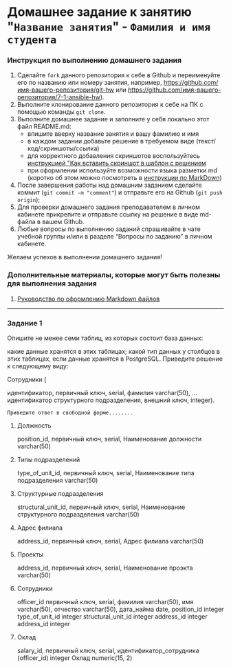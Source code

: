 # Домашнее задание к занятию "`Название занятия`" - `Фамилия и имя студента`


### Инструкция по выполнению домашнего задания

   1. Сделайте `fork` данного репозитория к себе в Github и переименуйте его по названию или номеру занятия, например, https://github.com/имя-вашего-репозитория/git-hw или  https://github.com/имя-вашего-репозитория/7-1-ansible-hw).
   2. Выполните клонирование данного репозитория к себе на ПК с помощью команды `git clone`.
   3. Выполните домашнее задание и заполните у себя локально этот файл README.md:
      - впишите вверху название занятия и вашу фамилию и имя
      - в каждом задании добавьте решение в требуемом виде (текст/код/скриншоты/ссылка)
      - для корректного добавления скриншотов воспользуйтесь [инструкцией "Как вставить скриншот в шаблон с решением](https://github.com/netology-code/sys-pattern-homework/blob/main/screen-instruction.md)
      - при оформлении используйте возможности языка разметки md (коротко об этом можно посмотреть в [инструкции  по MarkDown](https://github.com/netology-code/sys-pattern-homework/blob/main/md-instruction.md))
   4. После завершения работы над домашним заданием сделайте коммит (`git commit -m "comment"`) и отправьте его на Github (`git push origin`);
   5. Для проверки домашнего задания преподавателем в личном кабинете прикрепите и отправьте ссылку на решение в виде md-файла в вашем Github.
   6. Любые вопросы по выполнению заданий спрашивайте в чате учебной группы и/или в разделе “Вопросы по заданию” в личном кабинете.
   
Желаем успехов в выполнении домашнего задания!
   
### Дополнительные материалы, которые могут быть полезны для выполнения задания

1. [Руководство по оформлению Markdown файлов](https://gist.github.com/Jekins/2bf2d0638163f1294637#Code)

---

### Задание 1
Опишите не менее семи таблиц, из которых состоит база данных:

какие данные хранятся в этих таблицах;
какой тип данных у столбцов в этих таблицах, если данные хранятся в PostgreSQL.
Приведите решение к следующему виду:

Сотрудники (

идентификатор, первичный ключ, serial,
фамилия varchar(50),
...
идентификатор структурного подразделения, внешний ключ, integer).

`Приведите ответ в свободной форме........`

1. Должность 

   position_id, первичный ключ, serial,
   Наименование должности varchar(50)

2. Типы подразделений

   type_of_unit_id, первичный ключ, serial,
   Наименование типа подразделения varchar(50)

3. Структурные подразделения

   structural_unit_id, первичный ключ, serial,
   Наименование структурного подразделения varchar(50)

4. Адрес филиала

   address_id, первичный ключ, serial,
   Адрес филиала varchar(50)

5. Проекты

   address_id, первичный ключ, serial,
   Наименование проэкта varchar(50)

6. Сотрудники

   officer_id первичный ключ, serial,
   фамилия varchar(50),
   имя varchar(50),
   отчество varchar(50),
   дата_найма date,
   position_id integer
   type_of_unit_id integer
   structural_unit_id integer
   address_id integer
   address_id integer

8. Оклад

   salary_id, первичный ключ, serial,
   идентификатор_сотрудника (officer_id) integer
   Оклад numeric(15, 2)
 

